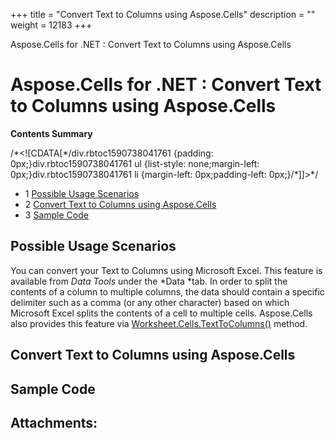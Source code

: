 +++
title = "Convert Text to Columns using Aspose.Cells" 
description = "" 
weight = 12183 
+++

Aspose.Cells for .NET : Convert Text to Columns using Aspose.Cells  

# Aspose.Cells for .NET : Convert Text to Columns using Aspose.Cells


**Contents Summary**

/\*<!\[CDATA\[\*/div.rbtoc1590738041761 {padding: 0px;}div.rbtoc1590738041761 ul {list-style: none;margin-left: 0px;}div.rbtoc1590738041761 li {margin-left: 0px;padding-left: 0px;}/\*\]\]>\*/

*   1 [Possible Usage Scenarios](#ConvertTexttoColumnsusingAspose.Cells-PossibleUsageScenarios)
*   2 [Convert Text to Columns using Aspose.Cells](#ConvertTexttoColumnsusingAspose.Cells-ConvertTexttoColumnsusingAspose.Cells)
*   3 [Sample Code](#ConvertTexttoColumnsusingAspose.Cells-SampleCode)

## Possible Usage Scenarios

You can convert your Text to Columns using Microsoft Excel. This feature is available from *Data Tools* under the *Data *tab. In order to split the contents of a column to multiple columns, the data should contain a specific delimiter such as a comma (or any other character) based on which Microsoft Excel splits the contents of a cell to multiple cells. Aspose.Cells also provides this feature via [Worksheet.Cells.TextToColumns()](https://apireference.aspose.com/net/cells/aspose.cells/cells/methods/texttocolumns) method.

## Convert Text to Columns using Aspose.Cells



## Sample Code

## Attachments:


